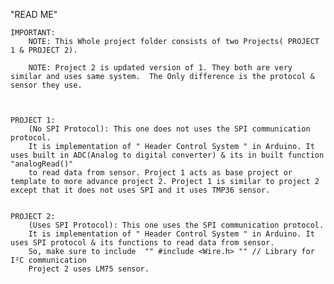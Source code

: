
"READ ME"

	IMPORTANT:  
		NOTE: This Whole project folder consists of two Projects( PROJECT 1 & PROJECT 2).

  		NOTE: Project 2 is updated version of 1. They both are very similar and uses same system.  The Only difference is the protocol & sensor they use.



	PROJECT 1:
		(No SPI Protocol): This one does not uses the SPI communication protocol. 
		It is implementation of " Header Control System " in Arduino. It uses built in ADC(Analog to digital converter) & its in built function "analogRead()"
 		to read data from sensor. Project 1 acts as base project or template to more advance project 2. Project 1 is similar to project 2 except that it does not uses SPI and it uses TMP36 sensor.


	PROJECT 2:
		(Uses SPI Protocol): This one uses the SPI communication protocol. 
		It is implementation of " Header Control System " in Arduino. It uses SPI protocol & its functions to read data from sensor.
  		So, make sure to include  "" #include <Wire.h> "" // Library for I²C communication
		Project 2 uses LM75 sensor.
